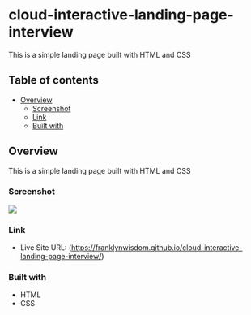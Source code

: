 # cloud-interactive-landing-page-interview

This is a simple landing page built with HTML and CSS

## Table of contents

- [Overview](#overview)
  - [Screenshot](#screenshot)
  - [Link](#link)
  - [Built with](#built-with)

## Overview
This is a simple landing page built with HTML and CSS


### Screenshot

![](https://github.com/franklynwisdom/cloud-interactive-landing-page-interview/blob/master/uba-design-landing-page.PNG)


### Link
- Live Site URL: (https://franklynwisdom.github.io/cloud-interactive-landing-page-interview/)

### Built with

- HTML
- CSS
